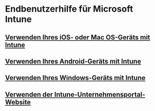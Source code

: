 # Endbenutzerhilfe für Microsoft Intune
## [Verwenden Ihres iOS- oder Mac OS-Geräts mit Intune](using-your-ios-or-mac-os-x-device-with-intune.md)
## [Verwenden Ihres Android-Geräts mit Intune](using-your-android-device-with-intune.md)
## [Verwenden Ihres Windows-Geräts mit Intune](using-your-windows-device-with-intune.md)
## [Verwenden der Intune-Unternehmensportal-Website](using-the-intune-company-portal-website.md)


<!--HONumber=Nov16_HO4-->


